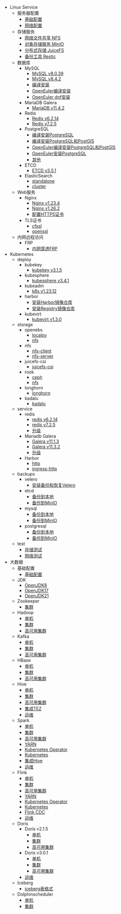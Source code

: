 - Linux Service
    - 服务器配置
        - [基础配置](/work/service/00-basic/)
        - [网络配置](/work/service/network/)
    - 存储服务
        - [网络文件共享 NFS](work/service/nfs/)
        - [对象存储服务 MinIO](/work/service/minio/v20240717/)
        - [分布式存储 JuiceFS](/work/service/juicefs/v1.1.1/)
        - [备份工具 Restic](/work/service/restic/)
    - 数据库
        - MySQL
            - [MySQL v8.0.39](/work/service/mysql/v8.0.39/)
            - [MySQL v8.4.2](/work/service/mysql/v8.4.2-lts/)
            - [编译安装](/work/service/mysql/make/)
            - [OpenEuler编译安装](/work/service/mysql/make/README_OpenEuler.md)
            - [OpenEuler dnf安装](/work/service/mysql/openeuler/v8.0.37/)
        - MariaDB Galera
            - [MariaDB v11.4.2](/work/service/mariadb/v11.4.2/)
        - Redis
            - [Redis v6.2.14](/work/service/redis/v6.2.14/)
            - [Redis v7.2.5](/work/service/redis/v7.2.5/)
        - PostgreSQL
            - [编译安装PostgreSQL](/work/service/postgresql/)
            - [编译安装PostgreSQL和PostGIS](/work/service/postgresql/README_OpenEuler.md)
            - [OpenEuler编译安装PostgreSQL和PostGIS](/work/service/postgresql/README_OpenEuler.md)
            - [OpenEuler安装PostgreSQL](/work/service/postgresql/openeuler/v15.6/)
            - [其他](/work/service/postgresql/README_Test.md)
        - ETCD
            - [ETCD v3.5.1](/work/service/etcd/v3.5.1/)
        - ElasticSearch
            - [standalone](/work/service/elastic/elasticsearch/standalone/)
            - [cluster](/work/service/elastic/elasticsearch/cluster/)
    - Web服务
        - Nginx
            - [Nginx v1.23.4](/work/service/nginx/v1.23.4/)
            - [Nginx v1.26.2](/work/service/nginx/v1.26.2/)
            - [配置HTTPS证书](/work/service/nginx/v1.23.4/tls/)
        - TLS证书
            - [cfssl](/work/service/tls/tls-cfssl/)
            - [openssl](/work/service/tls/tls-openssl/)
    - 内网远程访问
        - FRP
            - [内网穿透FRP](/work/service/frp/)
- Kubernetes
    - deploy
        - kubekey
            - [kubekey v3.1.5](/work/kubernetes/deploy/kubekey/v3.1.5/)
        - kubesphere
            - [kubesphere v3.4.1](/work/kubernetes/deploy/kubesphere/v3.4.1/)
        - kubeadm
            - [k8s v1.23.12](/work/kubernetes/deploy/kubeadm/v1.23.12/)
        - harbor
            - [安装Harbor镜像仓库](/work/kubernetes/deploy/harbor/v2.11.1/)
            - [安装Registry镜像仓库](/work/kubernetes/deploy/harbor/registry/)
        - kubevirt
            - [kubevirt v1.3.0](/work/kubernetes/deploy/kubevirt/deploy/v1.3.0/)
    - storage
        - openebs
            - [localpv](/work/kubernetes/deploy/storage/openebs/localpv-provisioner/v4.1.0/)
            - [nfs](/work/kubernetes/deploy/storage/openebs/nfs-provisioner/v0.11.0/)
        - nfs
            - [nfs-client](/work/kubernetes/deploy/storage/nfs/nfs-client/)
            - [nfs-server](/work/kubernetes/deploy/storage/nfs/nfs-server/)
        - juicefs-csi
            - [juicefs-csi](/work/kubernetes/deploy/storage/juicefs-csi/v0.24.4/)
        - rook
            - [ceph](/work/kubernetes/deploy/storage/rook/ceph/)
            - [nfs](/work/kubernetes/deploy/storage/rook/nfs/)
        - longhorn
            - [longhorn](/work/kubernetes/deploy/storage/longhorn/v1.4.0/)
        - kadalu
            - [kadalu](/work/kubernetes/deploy/storage/kadalu/v1.0.0/)
    - service
        - redis
            - [redis v6.2.14](/work/kubernetes/service/redis/v6.2.14/)
            - [redis v7.2.5](/work/kubernetes/service/redis/v7.2.5/)
            - [升级](/work/kubernetes/service/redis/upgrade.md)
        - Mariadb Galera
            - [Galera v11.1.3](/work/kubernetes/service/mariadb/v11.1.3/)
            - [Galera v11.3.2](/work/kubernetes/service/mariadb/v11.3.2/)
            - [升级](/work/kubernetes/service/mariadb/upgrade.md)
        - Harbor
            - [http](/work/kubernetes/service/harbor/v2.11.0/http/)
            - [ingress-http](/work/kubernetes/service/harbor/v2.11.0/ingress-http/)
    - backups
        - velero
            - [安装备份和恢复Velero](/work/kubernetes/deploy/backups/velero/v1.11.0/)
        - etcd
            - [备份到本地](/work/kubernetes/deploy/backups/etcd/local/)
            - [备份到MinIO](/work/kubernetes/deploy/backups/etcd/minio/)
        - mysql
            - [备份到本地](/work/kubernetes/deploy/backups/mysql/local/)
            - [备份到MinIO](/work/kubernetes/deploy/backups/mysql/minio/)
        - postgresql
            - [备份到本地](/work/kubernetes/deploy/backups/postgresql/local/)
            - [备份到MinIO](/work/kubernetes/deploy/backups/postgresql/minio/)
    - test
        - [存储测试](/work/kubernetes/deploy/test/storage/)
        - [网络测试](/work/kubernetes/deploy/test/network/)
- 大数据
    - 基础配置
        - [基础配置](work/bigdata/00-basic/)
    - JDK
        - [OpenJDK8](/work/bigdata/01-jdk/jdk8/README_OpenJDK.md)
        - [OpenJDK17](/work/bigdata/01-jdk/jdk17/)
        - [OpenJDK21](/work/bigdata/01-jdk/jdk21/)
    - Zookeeper
        - [集群](work/bigdata/02-zookeeper/)
    - Hadoop
        - [单机](work/bigdata/03-hadoop/standalone/)
        - [集群](work/bigdata/03-hadoop/cluster/)
        - [高可用集群](work/bigdata/03-hadoop/cluster-ha/)
    - Kafka
        - [单机](work/bigdata/03-kafka/standalone/)
        - [集群](work/bigdata/03-kafka/cluster/)
        - [高可用集群](work/bigdata/03-kafka/cluster-ha/)
    - HBase
        - [单机](work/bigdata/04-hbase/standalone/)
        - [集群](work/bigdata/04-hbase/cluster/)
        - [高可用集群](work/bigdata/04-hbase/cluster-ha/)
    - Hive
        - [单机](work/bigdata/04-hive/standalone/)
        - [集群](work/bigdata/04-hive/cluster/)
        - [高可用集群](work/bigdata/04-hive/cluster-ha/)
        - [集成TEZ](work/bigdata/04-hive/tez/)
        - [运维](work/bigdata/04-hive/OPS.md)
    - Spark
        - [单机](work/bigdata/05-spark/standalone/)
        - [集群](work/bigdata/05-spark/cluster/)
        - [高可用集群](work/bigdata/05-spark/cluster-ha/)
        - [YARN](work/bigdata/05-spark/yarn)
        - [Kubernetes Operator](work/bigdata/05-spark/kubernetes-operator/)
        - [Kubernetes](work/bigdata/05-spark/kubernetes/)
        - [集成Hive](work/bigdata/05-spark/hive/)
        - [运维](work/bigdata/05-spark/OPS.md)
    - Flink
        - [单机](work/bigdata/05-flink/standalone/)
        - [集群](work/bigdata/05-flink/cluster/)
        - [高可用集群](work/bigdata/05-flink/cluster-ha/)
        - [YARN](work/bigdata/05-flink/yarn)
        - [Kubernetes Operator](work/bigdata/05-flink/kubernetes-operator/)
        - [Kubernetes](work/bigdata/05-flink/k8s/)
        - [Flink CDC](work/bigdata/05-flink/cdc/)
        - [运维](work/bigdata/05-flink/OPS.md)
    - Doris
        - Doris v2.1.5
            - [单机](work/bigdata/05-doris/v2.1.4/standalone/)
            - [集群](work/bigdata/05-doris/v2.1.4/cluster/)
            - [高可用集群](work/bigdata/05-doris/v2.1.4/cluster-ha/)
        - Doris v3.0.1
            - [单机](work/bigdata/05-doris/v3.0.1/standalone/)
            - [集群](work/bigdata/05-doris/v3.0.1/cluster/)
            - [高可用集群](work/bigdata/05-doris/v3.0.1/cluster-ha/)
        - [运维](work/bigdata/05-doris/OPS.md)
    - Iceberg
        - [iceberg表格式](work/bigdata/06-iceberg/)
    - Dolphinscheduler
        - [单机](work/bigdata/06-dolphinscheduler/standalone/)
        - [集群](work/bigdata/06-dolphinscheduler/cluster/)

